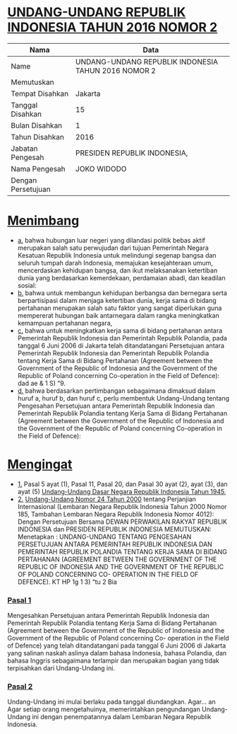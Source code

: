 # [UNDANG-UNDANG REPUBLIK INDONESIA TAHUN 2016 NOMOR 2](http://example.org/legal/document/uu/2016/2)

| Nama | Data |
| ------ | ----- |
|Name|UNDANG-UNDANG REPUBLIK INDONESIA TAHUN 2016 NOMOR 2|
|Memutuskan||
|Tempat Disahkan|Jakarta|
|Tanggal Disahkan|15|
|Bulan Disahkan|1|
|Tahun Disahkan|2016|
|Jabatan Pengesah|PRESIDEN REPUBLIK INDONESIA,|
|Nama Pengesah|JOKO WIDODO|
|Dengan Persetujuan||
# [Menimbang](http://example.org/legal/document/uu/2016/2/menimbang)

* [a.](http://example.org/legal/document/uu/2016/2/menimbang/point/a) bahwa hubungan luar negeri yang dilandasi politik bebas aktif merupakan salah satu perwujudan dari tujuan Pemerintah Negara Kesatuan Republik Indonesia untuk melindungi segenap bangsa dan seluruh tumpah darah Indonesia, memajukan kesejahteraan umum, mencerdaskan kehidupan bangsa, dan ikut melaksanakan ketertiban dunia yang berdasarkan kemerdekaan, perdamaian abadi, dan keadilan sosial:
* [b.](http://example.org/legal/document/uu/2016/2/menimbang/point/b) bahwa untuk membangun kehidupan berbangsa dan bernegara serta berpartisipasi dalam menjaga ketertiban dunia, kerja sama di bidang pertahanan merupakan salah satu faktor yang sangat diperlukan guna mempererat hubungan baik antarnegara dalam rangka meningkatkan kemampuan pertahanan negara,
* [c.](http://example.org/legal/document/uu/2016/2/menimbang/point/c) bahwa untuk meningkatkan kerja sama di bidang pertahanan antara Pemerintah Republik Indonesia dan Pemerintah Republik Polandia, pada tanggal 6 Juni 2006 di Jakarta telah ditandatangani Persetujuan antara Pemerintah Republik Indonesia dan Pemerintah Republik Polandia tentang Kerja Sama di Bidang Pertahanan (Agreement between the Government of the Republic of Indonesia and the Government of the Republic of Poland concerning Co-operation in the Field of Defence): dad ae & 1 S) “9.
* [d.](http://example.org/legal/document/uu/2016/2/menimbang/point/d) bahwa berdasarkan pertimbangan sebagaimana dimaksud dalam huruf a, huruf b, dan huruf c, perlu membentuk Undang-Undang tentang Pengesahan Persetujuan antara Pemerintah Republik Indonesia dan Pemerintah Republik Polandia tentang Kerja Sama di Bidang Pertahanan (Agreement between the Government of the Republic of Indonesia and the Government of the Republic of Poland concerning Co-operation in the Field of Defence):
# [Mengingat](http://example.org/legal/document/uu/2016/2/mengingat)

* [1.](http://example.org/legal/document/uu/2016/2/mengingat/point/0001) Pasal 5 ayat (1), Pasal 11, Pasal 20, dan Pasal 30 ayat (2), ayat (3), dan ayat (5) [Undang-Undang Dasar Negara Republik Indonesia Tahun 1945](http://example.org/legal/document/uu),
* [2.](http://example.org/legal/document/uu/2016/2/mengingat/point/0002) [Undang-Undang Nomor 24 Tahun 2000](http://example.org/legal/document/uu/2000/24) tentang Perjanjian Internasional (Lembaran Negara Republik Indonesia Tahun 2000 Nomor 185, Tambahan Lembaran Negara Republik Indonesia Nomor 4012): Dengan Persetujuan Bersama DEWAN PERWAKILAN RAKYAT REPUBLIK INDONESIA dan PRESIDEN REPUBLIK INDONESIA MEMUTUSKAN: Menetapkan : UNDANG-UNDANG TENTANG PENGESAHAN PERSETUJUAN ANTARA PEMERINTAH REPUBLIK INDONESIA DAN PEMERINTAH REPUBLIK POLANDIA TENTANG KERJA SAMA DI BIDANG PERTAHANAN (AGREEMENT BETWEEN THE GOVERNMENT OF THE REPUBLIC OF INDONESIA AND THE GOVERNMENT OF THE REPUBLIC OF POLAND CONCERNING CO- OPERATION IN THE FIELD OF DEFENCE). KT HP 1g 1 3) “tu 2 Bia

### [Pasal 1](http://example.org/legal/document/uu/2016/2/pasal/0001)
Mengesahkan Persetujuan antara Pemerintah Republik Indonesia dan Pemerintah Republik Polandia tentang Kerja Sama di Bidang Pertahanan (Agreement between the Government of the Republic of Indonesia and the Government of the Republic of Poland concerning Co- operation in the Field of Defence) yang telah ditandatangani pada tanggal 6 Juni 2006 di Jakarta yang salinan naskah aslinya dalam bahasa Indonesia, bahasa Polandia, dan bahasa Inggris sebagaimana terlampir dan merupakan bagian yang tidak terpisahkan dari Undang-Undang ini.


### [Pasal 2](http://example.org/legal/document/uu/2016/2/pasal/0002)
Undang-Undang ini mulai berlaku pada tanggal diundangkan. Agar... an Agar setiap orang mengetahuinya, memerintahkan pengundangan Undang-Undang ini dengan penempatannya dalam Lembaran Negara Republik Indonesia.
